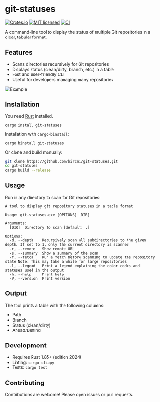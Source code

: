 # git-statuses

[![Crates.io](https://img.shields.io/crates/v/git-statuses.svg)](https://crates.io/crates/git-statuses)
[![MIT licensed](https://img.shields.io/badge/license-MIT-blue.svg)](https://github.com/bircni/git-statuses/blob/main/LICENSE)
[![CI](https://github.com/bircni/git-statuses/actions/workflows/ci.yml/badge.svg?branch=main)](https://github.com/bircni/git-statuses/actions/workflows/ci.yml)

A command-line tool to display the status of multiple Git repositories in a clear, tabular format.

## Features

- Scans directories recursively for Git repositories
- Displays status (clean/dirty, branch, etc.) in a table
- Fast and user-friendly CLI
- Useful for developers managing many repositories

![Example](https://github.com/user-attachments/assets/fe5a2b53-2924-4886-8810-5b9a39b62beb)

## Installation

You need [Rust](https://www.rust-lang.org/tools/install) installed.

```sh
cargo install git-statuses
```

Installation with `cargo-binstall`:

```sh
cargo binstall git-statuses
```

Or clone and build manually:

```sh
git clone https://github.com/bircni/git-statuses.git
cd git-statuses
cargo build --release
```

## Usage

Run in any directory to scan for Git repositories:

```text
A tool to display git repository statuses in a table format

Usage: git-statuses.exe [OPTIONS] [DIR]

Arguments:
  [DIR]  Directory to scan [default: .]

Options:
  -d, --depth    Recursively scan all subdirectories to the given depth. If set to 1, only the current directory is scanned
  -r, --remote   Show remote URL
  -s, --summary  Show a summary of the scan
  -f, --fetch    Run a fetch before scanning to update the repository state Note: This may take a while for large repositories
  -l, --legend   Print a legend explaining the color codes and statuses used in the output
  -h, --help     Print help
  -V, --version  Print version
```

## Output

The tool prints a table with the following columns:

- Path
- Branch
- Status (clean/dirty)
- Ahead/Behind

## Development

- Requires Rust 1.85+ (edition 2024)
- Linting: `cargo clippy`
- Tests: `cargo test`

## Contributing

Contributions are welcome! Please open issues or pull requests.
